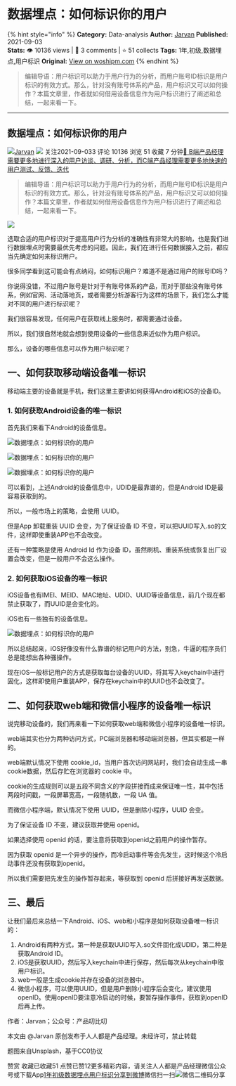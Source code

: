 # 数据埋点：如何标识你的用户
{% hint style="info" %}
**Category:** Data-analysis
**Author:** [Jarvan](https://www.woshipm.com/u/678750)
**Published:** 2021-09-03  
**Stats:** 👁️ 10136 views | 💬 3 comments | ⭐ 51 collects
**Tags:** 1年,初级,数据埋点,用户标识
**Original:** [View on woshipm.com](https://www.woshipm.com/data-analysis/5121917.html)
{% endhint %}
> 编辑导语：用户标识可以助力于用户行为的分析，而用户账号ID标识是用户标识的有效方式。那么，针对没有账号体系的产品，用户标识又可以如何操作？本篇文章里，作者就如何借用设备信息作为用户标识进行了阐述和总结，一起来看一下。

---

## 数据埋点：如何标识你的用户

[![](https://static.woshipm.com/APP_U_201904_20190428221614_6166.jpeg?imageView2/1/w/72/h/72/q/100)](https://www.woshipm.com/u/678750)[Jarvan](https://www.woshipm.com/u/678750) ![](https://static.woshipm.com/tag/1101_1@2x.png) 关注2021-09-033 评论 10136 浏览 51 收藏 7 分钟[🔗 B端产品经理需要更多地进行深入的用户访谈、调研、分析，而C端产品经理需要更多地快速的用户测试、反馈、迭代](https://ke.qidianla.com/courses/bcpm)

> 编辑导语：用户标识可以助力于用户行为的分析，而用户账号ID标识是用户标识的有效方式。那么，针对没有账号体系的产品，用户标识又可以如何操作？本篇文章里，作者就如何借用设备信息作为用户标识进行了阐述和总结，一起来看一下。

![](https://image.woshipm.com/wp-files/2021/09/UhlHN3UZLBkM4ZFrkHjZ.jpg)

选取合适的用户标识对于提高用户行为分析的准确性有非常大的影响，也是我们进行数据埋点时需要最优先考虑的问题。因此，我们在进行任何数据接入之前，都应当先确定如何来标识用户。

很多同学看到这可能会有点纳闷，如何标识用户？难道不是通过用户的账号ID吗？

你说得没错，不过用户账号是针对于有账号体系的产品，而对于那些没有账号体系，例如官网、活动落地页，或者需要分析游客行为这样的场景下，我们怎么才能对不同的用户进行标识呢？

我们很容易发现，任何用户在获取线上服务时，都需要通过设备。

所以，我们很自然地就会想到使用设备的一些信息来近似作为用户标识。

那么，设备的哪些信息可以作为用户标识呢？

## 一、如何获取移动端设备唯一标识

移动端主要的设备就是手机，我们这里主要讲如何获得Android和iOS的设备ID。

### 1\. 如何获取Android设备的唯一标识

首先我们来看下Android的设备信息。

![数据埋点：如何标识你的用户](https://image.woshipm.com/wp-files/2021/09/FnzOWpWqp6izbixP7FKw.png)

![数据埋点：如何标识你的用户](https://image.woshipm.com/wp-files/2021/09/Nw1OyHo4X9ZEnMEnGzn1.png)

![数据埋点：如何标识你的用户](https://image.woshipm.com/wp-files/2021/09/XszHWktkzvXHX4oMDFQy.png)

可以看到，上述Android的设备信息中，UDID是最靠谱的，但是Android ID是最容易获取到的。

所以，一般市场上的策略，会使用 UUID。

但是App 卸载重装 UUID 会变，为了保证设备 ID 不变，可以把UUID写入.so的文件，这样即使重装APP也不会改变。

还有一种策略是使用 Android Id 作为设备 ID，虽然刷机、重装系统或恢复出厂设置会改变，但是一般用户不会这么操作。

### 2\. 如何获取iOS设备的唯一标识

iOS设备也有IMEI、MEID、MAC地址、UDID、UUID等设备信息，前几个现在都禁止获取了，而UUID是会变化的。

iOS也有一些独有的设备信息。

![数据埋点：如何标识你的用户](https://image.woshipm.com/wp-files/2021/09/kDu9iU3os8J7CFSiMq6y.png)

所以总结起来，iOS好像没有什么靠谱的标记用户的方法，别急，牛逼的程序员们总是能想出各种骚操作。

现在iOS一般标记用户的方式是获取每台设备的UUID，将其写入keychain中进行固化，这样即使用户重装APP，保存在keychain中的UUID也不会改变了。

## 二、如何获取web端和微信小程序的设备唯一标识

说完移动设备的，我们再来看一下如何获取web端和微信小程序的设备唯一标识。

web端其实也分为两种访问方式，PC端浏览器和移动端浏览器，但其实都是一样的。

web端默认情况下使用 cookie\_id，当用户首次访问网站时，我们会自动生成一串cookie数据，然后存贮在浏览器的 cookie 中。

cookie的生成规则可以是五段不同含义的字段拼接而成来保证唯一性，其中包括两段时间戳，一段屏幕宽高，一段随机数，一段 UA 值。

而微信小程序端，默认情况下使用 UUID，但是删除小程序，UUID 会变。

为了保证设备 ID 不变，建议获取并使用 openid。

如果选择使用 openid 的话，要注意将获取到openid之前用户的操作暂存。

因为获取 openid 是一个异步的操作，而冷启动事件等会先发生，这时候这个冷启动事件还没有获取到openid。

所以我们需要把先发生的操作暂存起来，等获取到 openid 后拼接好再发送数据。

## 三、最后

让我们最后来总结一下Android、iOS、web和小程序是如何获取设备唯一标识的：

1.  Android有两种方式，第一种是获取UUID写入.so文件固化成UDID，第二种是获取Android ID。
2.  iOS是获取UUID，然后写入keychain中进行保存，然后每次从keychain中取用户标识。
3.  web一般是生成cookie并存在设备的浏览器中。
4.  微信小程序，可以使用UUID，但是用户删除小程序后会变化，建议使用openID。使用openID要注意冷启动的时候，要暂存操作事件，获取到openID后再上传。

作者：Jarvan；公众号：产品叨比叨

本文由 @Jarvan 原创发布于人人都是产品经理。未经许可，禁止转载

题图来自Unsplash，基于CC0协议

赞赏 收藏已收藏51 点赞已赞12更多精彩内容，请关注人人都是产品经理微信公众号或下载App[1年](https://www.woshipm.com/tag/1%e5%b9%b4)[初级](https://www.woshipm.com/tag/%e5%88%9d%e7%ba%a7)[数据埋点](https://www.woshipm.com/tag/%e6%95%b0%e6%8d%ae%e5%9f%8b%e7%82%b9)[用户标识](https://www.woshipm.com/tag/%e7%94%a8%e6%88%b7%e6%a0%87%e8%af%86)[分享到微博](https://service.weibo.com/share/share.php?appkey=2775287854&title=数据埋点：如何标识你的用户&url=https://www.woshipm.com/data-analysis/5121917.html&pic=https://image.woshipm.com/wp-files/2021/09/UhlHN3UZLBkM4ZFrkHjZ.jpg)微信扫一扫![微信二维码](https://api.pwmqr.com/qrcode/create/?url=https://www.woshipm.com/data-analysis/5121917.html)分享